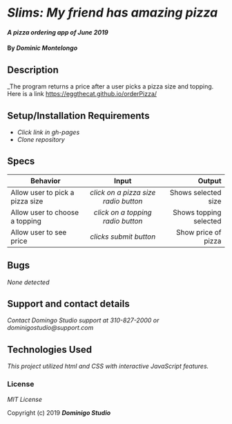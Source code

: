 # _Slims: My friend has amazing pizza_

#### _A pizza ordering app of June 2019_

#### By _**Dominic Montelongo**_

## Description

_The program returns a price after a user picks a pizza size and topping.  Here is a link https://eggthecat.github.io/orderPizza/

## Setup/Installation Requirements

* _Click link in gh-pages_
* _Clone repository_


## Specs

| Behavior | Input | Output |
| ------------- |:-------------:| -----:|
| Allow user to pick a pizza size | *click on a pizza size radio button* | Shows selected size |
| Allow user to choose a topping | *click on a topping radio button* | Shows topping selected |
| Allow user to see price | *clicks submit button* | Show price of pizza |

## Bugs

_None detected_

## Support and contact details

_Contact Domingo Studio support at 310-827-2000 or dominigostudio@support.com_

## Technologies Used

_This project utilized html and CSS with interactive JavaScript features._

### License

*MIT License*

Copyright (c) 2019 **_Dominigo Studio_**
